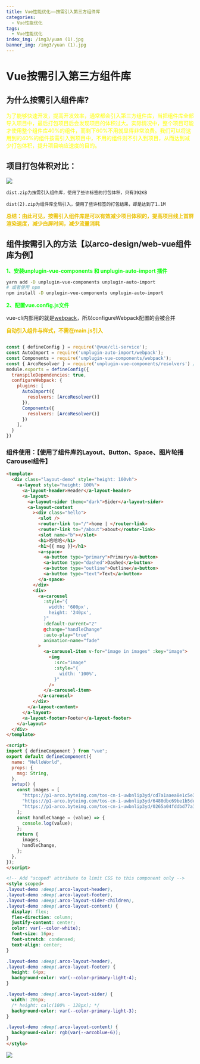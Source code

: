 ```yaml
---
title: Vue性能优化——按需引入第三方组件库
categories:
  - Vue性能优化
tags:
  - Vue性能优化
index_img: /img3/yuan (1).jpg
banner_img: /img3/yuan (1).jpg
---
```


# Vue按需引入第三方组件库



## 为什么按需引入组件库?

<font color= 'yellow' >为了能够快速开发，提高开发效率，通常都会引入第三方组件库，当把组件库全部导入项目中，最后打包项目后会发现项目的体积过大。实际情况中，整个项目可能才使用整个组件库40%的组件，而剩下60%不用就显得非常浪费。我们可以将这用到的40%的组件按需引入到项目中，不用的组件则不引入到项目，从而达到减少打包体积，提升项目响应速度的目的。</font>

## 项目打包体积对比：

<img src = " https://img1.imgtp.com/2022/09/19/JJyeel3R.png" />

```
dist.zip为按需引入组件库，使用了些许标签的打包体积，只有392KB
```

```
dist(2).zip为组件库全局引入，使用了些许标签的打包结果，却是达到了1.1M
```

**<font color= 'each' >总结：由此可见，按需引入组件库是可以有效减少项目体积的，提高项目线上首屏渲染速度，减少白屏时间，减少流量消耗</font>**

## 组件按需引入的方法【以arco-design/web-vue组件库为例】

**<font color= 'sdffwd' >1、安装unplugin-vue-components  和  unplugin-auto-import  插件</font>**

```sh
yarn add -D unplugin-vue-components unplugin-auto-import
# 或者使用 npm
npm install -D unplugin-vue-components unplugin-auto-import
```

**<font color= 'sdffwd' >2、配置vue.config.js文件</font>**

vue-cli内部用的就是[webpack](https://so.csdn.net/so/search?q=webpack&spm=1001.2101.3001.7020)，所以configureWebpack配置的会被合并

**<font color= 'each' >自动引入组件与样式，不需在main.js引入</font>**

```js

const { defineConfig } = require('@vue/cli-service');
const AutoImport = require('unplugin-auto-import/webpack');
const Components = require('unplugin-vue-components/webpack');
const { ArcoResolver } = require('unplugin-vue-components/resolvers') //如果是ElementPlus组件库则是ElementPlusResolver
module.exports = defineConfig({
  transpileDependencies: true,
  configureWebpack: {
    plugins: [
      AutoImport({
        resolvers: [ArcoResolver()]
      }),
      Components({
        resolvers: [ArcoResolver()]
      })
    ],
  }
})
```

### 组件使用：【使用了组件库的Layout、Button、Space、图片轮播 Carousel组件】

```HTML
<template>
  <div class="layout-demo" style="height: 100vh">
    <a-layout style="height: 100%">
      <a-layout-header>Header</a-layout-header>
      <a-layout>
        <a-layout-sider theme="dark">Sider</a-layout-sider>
        <a-layout-content
          ><div class="hello">
            <slot />
            <router-link to="/">home | </router-link>
            <router-link to="/about">about</router-link>
            <slot name="b"></slot>
            <h1>哈哈哈</h1>
            <h1>{{ msg }}</h1>
            <a-space>
              <a-button type="primary">Primary</a-button>
              <a-button type="dashed">Dashed</a-button>
              <a-button type="outline">Outline</a-button>
              <a-button type="text">Text</a-button>
            </a-space>
          </div>
          <div>
            <a-carousel
              :style="{
                width: '600px',
                height: '240px',
              }"
              :default-current="2"
              @change="handleChange"
              :auto-play="true"
              animation-name="fade"
            >
              <a-carousel-item v-for="image in images" :key="image">
                <img
                  :src="image"
                  :style="{
                    width: '100%',
                  }"
                />
              </a-carousel-item>
            </a-carousel>
          </div>
        </a-layout-content>
      </a-layout>
      <a-layout-footer>Footer</a-layout-footer>
    </a-layout>
  </div>
</template>

<script>
import { defineComponent } from "vue";
export default defineComponent({
  name: "HelloWorld",
  props: {
    msg: String,
  },
  setup() {
    const images = [
      "https://p1-arco.byteimg.com/tos-cn-i-uwbnlip3yd/cd7a1aaea8e1c5e3d26fe2591e561798.png~tplv-uwbnlip3yd-webp.webp",
      "https://p1-arco.byteimg.com/tos-cn-i-uwbnlip3yd/6480dbc69be1b5de95010289787d64f1.png~tplv-uwbnlip3yd-webp.webp",
      "https://p1-arco.byteimg.com/tos-cn-i-uwbnlip3yd/0265a04fddbd77a19602a15d9d55d797.png~tplv-uwbnlip3yd-webp.webp",
    ];
    const handleChange = (value) => {
      console.log(value);
    };
    return {
      images,
      handleChange,
    };
  },
});
</script>

<!-- Add "scoped" attribute to limit CSS to this component only -->
<style scoped>
.layout-demo :deep(.arco-layout-header),
.layout-demo :deep(.arco-layout-footer),
.layout-demo :deep(.arco-layout-sider-children),
.layout-demo :deep(.arco-layout-content) {
  display: flex;
  flex-direction: column;
  justify-content: center;
  color: var(--color-white);
  font-size: 16px;
  font-stretch: condensed;
  text-align: center;
}

.layout-demo :deep(.arco-layout-header),
.layout-demo :deep(.arco-layout-footer) {
  height: 64px;
  background-color: var(--color-primary-light-4);
}

.layout-demo :deep(.arco-layout-sider) {
  width: 206px;
  /* height: calc(100% - 128px); */
  background-color: var(--color-primary-light-3);
}

.layout-demo :deep(.arco-layout-content) {
  background-color: rgb(var(--arcoblue-6));
}
</style>
```

<img src="https://img1.imgtp.com/2022/09/19/B61ULNRQ.png" />
